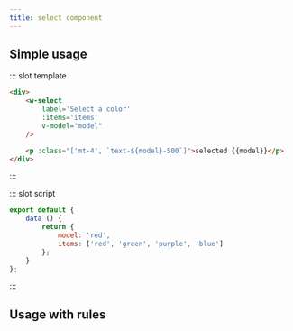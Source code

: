 ```yaml
---
title: select component
---
```

## Simple usage
<component-code-view>
<w-select-docs-example-1 />

::: slot template

```html
<div>
    <w-select
        label='Select a color'
        :items='items'
        v-model="model"
    />

    <p :class="['mt-4', `text-${model}-500`]">selected {{model}}</p>
</div>
```
:::

::: slot script

```js
export default {
    data () {
        return {
            model: 'red',
            items: ['red', 'green', 'purple', 'blue']
        };
    }
};
```

:::

</component-code-view>

## Usage with rules
<component-code-view>

<w-select-docs-example-2 />

</component-code-view>